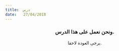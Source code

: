 ```yaml
---
title:  درس
date:   27/04/2018
---
```


### <center>ونحن نعمل على هذا الدرس.</center>
<center>يرجى العودة لاحقا.</center>